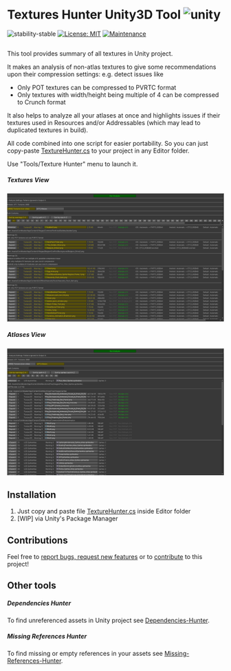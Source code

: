 # Textures Hunter Unity3D Tool ![unity](https://img.shields.io/badge/Unity-100000?style=for-the-badge&logo=unity&logoColor=white)

![stability-stable](https://img.shields.io/badge/stability-stable-green.svg)
[![License: MIT](https://img.shields.io/badge/License-MIT-yellow.svg)](https://opensource.org/licenses/MIT)
[![Maintenance](https://img.shields.io/badge/Maintained%3F-yes-green.svg)](https://GitHub.com/Naereen/StrapDown.js/graphs/commit-activity)

##
This tool provides summary of all textures in Unity project.

It makes an analysis of non-atlas textures to give some recommendations upon their compression settings:
e.g. detect issues like
- Only POT textures can be compressed to PVRTC format
- Only textures with width/height being multiple of 4 can be compressed to Crunch format

It also helps to analyze all your atlases at once and highlights issues if their textures used in Resources
 and/or Addressables (which may lead to duplicated textures in build).

All code combined into one script for easier portability.
So you can just copy-paste [TextureHunter.cs](./Packages/TextureHunter/Editor/TextureHunter.cs) to your project in any Editor folder.

Use "Tools/Texture Hunter" menu to launch it.

##### Textures View

![plot](./Screenshots/textures_screen.png) 

##### Atlases View

![plot](./Screenshots/atlases_screen.png) 

## Installation

 1. Just copy and paste file [TextureHunter.cs](./Packages/TextureHunter/Editor/TextureHunter.cs) inside Editor folder
 2. [WIP] via Unity's Package Manager 

## Contributions

Feel free to [report bugs, request new features](https://github.com/AlexeyPerov/Unity-Texture-Hunter/issues) 
or to [contribute](https://github.com/AlexeyPerov/Unity-Texture-Hunter/pulls) to this project! 

## Other tools

##### Dependencies Hunter

To find unreferenced assets in Unity project see [Dependencies-Hunter](https://github.com/AlexeyPerov/Unity-Dependencies-Hunter).

##### Missing References Hunter

To find missing or empty references in your assets see [Missing-References-Hunter](https://github.com/AlexeyPerov/Unity-MissingReferences-Hunter).
